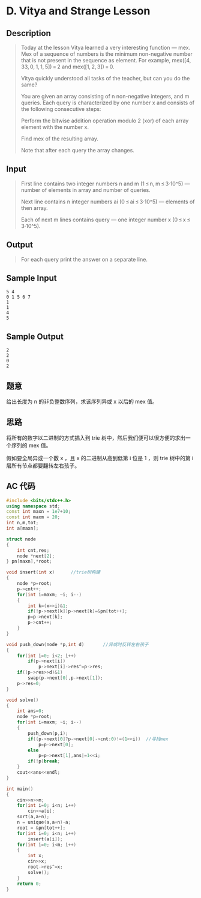 # D. Vitya and Strange Lesson

## **Description**

> Today at the lesson Vitya learned a very interesting function — mex. Mex of a sequence of numbers is the minimum non-negative number that is not present in the sequence as element. For example, mex([4, 33, 0, 1, 1, 5]) = 2 and mex([1, 2, 3]) = 0.
>
> Vitya quickly understood all tasks of the teacher, but can you do the same?
>
> You are given an array consisting of n non-negative integers, and m queries. Each query is characterized by one number x and consists of the following consecutive steps:
>
> Perform the bitwise addition operation modulo 2 (xor) of each array element with the number x.
>
> Find mex of the resulting array.
>
> Note that after each query the array changes.



## **Input**

> First line contains two integer numbers n and m (1 ≤ n, m ≤ 3·10^5) — number of elements in array and number of queries.
>
> Next line contains n integer numbers ai (0 ≤ ai ≤ 3·10^5) — elements of then array.
>
> Each of next m lines contains query — one integer number x (0 ≤ x ≤ 3·10^5).



## **Output**

> For each query print the answer on a separate line.



## **Sample Input**

    5 4
    0 1 5 6 7
    1
    1
    4
    5



## **Sample Output**

    2
    2
    0
    2



## **题意**

给出长度为 n 的非负整数序列，求该序列异或 x 以后的 mex 值。



## **思路**

将所有的数字以二进制的方式插入到 trie 树中，然后我们便可以很方便的求出一个序列的 mex 值。

假如要全局异或一个数 x ，且 x 的二进制从高到低第 i 位是 1 ，则 trie 树中的第 i 层所有节点都要翻转左右孩子。



## **AC 代码**

```cpp
#include <bits/stdc++.h>
using namespace std;
const int maxn = 1e7+10;
const int maxm = 20;
int n,m,tot;
int a[maxn];

struct node
{
    int cnt,res;
    node *next[2];
} pn[maxn],*root;

void insert(int x)      //trie树构建
{
    node *p=root;
    p->cnt++;
    for(int i=maxm; ~i; i--)
    {
        int k=(x>>i)&1;
        if(!p->next[k])p->next[k]=&pn[tot++];
        p=p->next[k];
        p->cnt++;
    }
}

void push_down(node *p,int d)       //异或时反转左右孩子
{
    for(int i=0; i<2; i++)
        if(p->next[i])
            p->next[i]->res^=p->res;
    if((p->res>>d)&1)
        swap(p->next[0],p->next[1]);
    p->res=0;
}

void solve()
{
    int ans=0;
    node *p=root;
    for(int i=maxm; ~i; i--)
    {
        push_down(p,i);
        if((p->next[0]?p->next[0]->cnt:0)!=(1<<i))  //寻找mex
            p=p->next[0];
        else
            p=p->next[1],ans|=1<<i;
        if(!p)break;
    }
    cout<<ans<<endl;
}

int main()
{
    cin>>n>>m;
    for(int i=0; i<n; i++)
        cin>>a[i];
    sort(a,a+n);
    n = unique(a,a+n)-a;
    root = &pn[tot++];
    for(int i=0; i<n; i++)
        insert(a[i]);
    for(int i=0; i<m; i++)
    {
        int x;
        cin>>x;
        root->res^=x;
        solve();
    }
    return 0;
}
```

